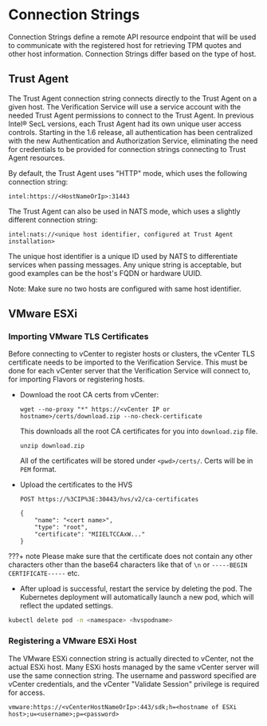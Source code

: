 # Connection Strings

Connection Strings define a remote API resource endpoint that will be
used to communicate with the registered host for retrieving TPM quotes
and other host information. Connection Strings differ based on the type
of host.

## Trust Agent

The Trust Agent connection string connects directly to the Trust Agent
on a given host. The Verification Service will use a service account
with the needed Trust Agent permissions to connect to the Trust Agent.
In previous Intel® SecL versions, each Trust Agent had its own unique
user access controls. Starting in the 1.6 release, all authentication
has been centralized with the new Authentication and Authorization
Service, eliminating the need for credentials to be provided for
connection strings connecting to Trust Agent resources.

By default, the Trust Agent uses "HTTP" mode, which uses the following connection string:

`intel:https://<HostNameOrIp>:31443`

The Trust Agent can also be used in NATS mode, which uses a slightly different connection string:

```
intel:nats://<unique host identifier, configured at Trust Agent installation>
```

The unique host identifier is a unique ID used by NATS to differentiate services when passing messages.  Any unique string is acceptable, but good examples can be the host's FQDN or hardware UUID.

Note: Make sure no two hosts are configured with same host identifier.

## VMware ESXi

### Importing VMware TLS Certificates

Before connecting to vCenter to register hosts or clusters, the vCenter TLS certificate needs to be imported to the Verification Service.  This must be done for each vCenter server that the Verification Service will connect to, for importing Flavors or registering hosts.

* Download the root CA certs from vCenter:

   ```shell
   wget --no-proxy "*" https://<vCenter IP or hostname>/certs/download.zip --no-check-certificate
   ```

   This downloads all the root CA certificates for you into `download.zip` file.

   ```shell
   unzip download.zip
   ```

   All of the certificates will be stored under `<pwd>/certs/`. Certs will be in `PEM` format.



* Upload the certificates to the HVS

   ```http
   POST https://%3CIP%3E:30443/hvs/v2/ca-certificates

   {
       "name": "<cert name>",
       "type": "root",
       "certificate": "MIIELTCCAxW..."
   }
   ```

???+ note 
    Please make sure that the certificate does not contain any other characters other than the base64 characters like that of `\n` or `-----BEGIN CERTIFICATE-----` etc.



* After upload is successful, restart the service by deleting the pod.  The Kubernetes deployment will automatically launch a new pod, which will reflect the updated settings.

```bash
kubectl delete pod -n <namespace> <hvspodname>
```


### Registering a VMware ESXi Host

The VMware ESXi connection string is actually directed to vCenter, not
the actual ESXi host. Many ESXi hosts managed by the same vCenter server
will use the same connection string. The username and password specified
are vCenter credentials, and the vCenter "Validate Session" privilege is
required for access.

```shell
vmware:https://<vCenterHostNameOrIp>:443/sdk;h=<hostname of ESXi host>;u=<username>;p=<password>
```
